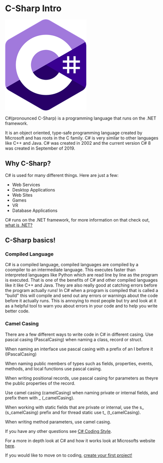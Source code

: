 # C-Sharp Intro

![logo](../Assets/csharplogo.png)

C#(pronounced C-Sharp) is a programming language that runs on the .NET framework.

It is an object oriented, type-safe programming language created by Microsoft and has roots in the C family. C# is very similar to other languages like C++ and Java. C# was created in 2002 and the current version C# 8 was created in September of 2019.

## Why C-Sharp?

C# is used for many different things. Here are just a few:
* Web Services
* Desktop Applications
* Web Sites
* Games
* VR
* Database Applications

C# runs on the .NET framework, for more information on that check out, [what is .NET?](.NET-intro.md)

## C-Sharp basics!

### Compiled Language
C# is a compiled language, compiled languages are compiled by a coompiler to an intermediate language. This executes faster than interpreted languages like Python which are read line by line as the program is executed. That is one of the benefits of C# and other compiled languages like it like C++ and Java. They are also really good at catching errors before the program actually runs! In C# when a program is compiled that is called a "build" this will compile and send out any errors or warnings about the code before it actually runs. This is annoying to most people but try and look at it as a helpful tool to warn you about errors in your code and to help you write better code.

### Camel Casing
There are a few different ways to write code in C# in different casing. Use pascal casing (PascalCasing) when naming a class, record or struct. 

When naming an interface use pascal casing with a prefix of an I before it (IPascalCasing)

When naming public members of types such as fields, properties, events, methods, and local functions use pascal casing.

When writing positional records, use pascal casing for parameters as theyre the public properties of the record.

Use camel casing (camelCasing) when naming private or internal fields, and prefix them with _ (_camelCasing).

When working with static fields that are private or internal, use the s_ (s_camelCasing) prefix and for thread static use t_ (t_camelCasing).

When writing method parameters, use camel casing.

If you have any other questions see [C# Coding Style](https://github.com/dotnet/runtime/blob/main/docs/coding-guidelines/coding-style.md).

For a more in depth look at C# and how it works look at Microsofts website [here](https://docs.microsoft.com/en-us/dotnet/csharp/tour-of-csharp/).

If you would like to move on to coding, [create your first project!](firstproject.md)







